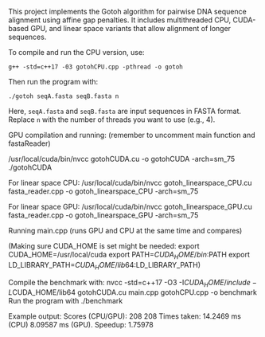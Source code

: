 This project implements the Gotoh algorithm for pairwise DNA sequence alignment using affine gap penalties. It includes multithreaded CPU, CUDA-based GPU, and linear space variants that allow alignment of longer sequences.

To compile and run the CPU version, use:

    g++ -std=c++17 -03 gotohCPU.cpp -pthread -o gotoh

Then run the program with:

    ./gotoh seqA.fasta seqB.fasta n

Here, `seqA.fasta` and `seqB.fasta` are input sequences in FASTA format. Replace `n` with the number of threads you want to use (e.g., 4).


GPU compilation and running: (remember to uncomment main function and fastaReader)

/usr/local/cuda/bin/nvcc gotohCUDA.cu -o gotohCUDA -arch=sm_75
./gotohCUDA 

For linear space CPU:
/usr/local/cuda/bin/nvcc gotoh_linearspace_CPU.cu fasta_reader.cpp -o gotoh_linearspace_CPU -arch=sm_75


For linear space GPU:
/usr/local/cuda/bin/nvcc gotoh_linearspace_GPU.cu fasta_reader.cpp -o gotoh_linearspace_GPU -arch=sm_75



Running main.cpp (runs GPU and CPU at the same time and compares)


(Making sure CUDA_HOME is set might be needed: 
 export CUDA_HOME=/usr/local/cuda
 export PATH=$CUDA_HOME/bin:$PATH
 export LD_LIBRARY_PATH=$CUDA_HOME/lib64:$LD_LIBRARY_PATH)

Compile the benchmark with:
 nvcc -std=c++17 -O3 -I$CUDA_HOME/include -L$CUDA_HOME/lib64 gotohCUDA.cu main.cpp gotohCPU.cpp -o benchmark
Run the program with
 ./benchmark


Example output:
Scores (CPU/GPU): 208  208 Times taken: 14.2469 ms (CPU) 8.09587 ms (GPU). Speedup: 1.75978
